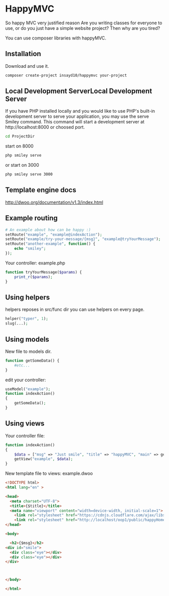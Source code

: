 # HappyMVC
So happy MVC very justified reason
Are you writing classes for everyone to use, or do you just have a simple website project? Then why are you tired?

You can use composer libraries with happyMVC.

Installation
------------

Download and use it.
```bash
composer create-project insayd10/happymvc your-project
```

Local Development ServerLocal Development Server
------------
If you have PHP installed locally and you would like to use PHP's built-in development server to serve your application, you may use the serve Smiley command. This command will start a development server at http://localhost:8000 or choosed port.

```bash
cd ProjectDir
```
start on 8000
```bash
php smiley serve
```
or start on 3000 
```bash
php smiley serve 3000
```
Template engine docs
------------
http://dwoo.org/documentation/v1.3/index.html

Example routing
------------

```php
# An example about how can be happy :)
setRoute("example", "example@indexAction");
setRoute("example/try-your-message/{msg}", "example@tryYourMessage");
setRoute("another-example", function() { 
    echo "smiley";
});

```

Your controller: example.php
```php
function tryYourMessage($params) {
    print_r($params);
}
```
Using helpers
------------
helpers reposes in src/func dir
you can use helpers on every page.

```php
helper("typer", 1);
slug(...);

```
Using models
------------
New file to models dir.
```php
function getSomeData() {
    #etc...
}

```

edit your controller:

```php
useModel("example");
function indexAction()
{
    getSomeData();
}
```

Using views
------------
Your controller file:
```php
function indexAction()
{
    $data = ["msg" => "Just smile", "title" => "happyMVC", "main" => getBaseUrl()];
    getView("example", $data);
}
```
New template file to views: example.dwoo
```html
<!DOCTYPE html>
<html lang="en" >

<head>
  <meta charset="UTF-8">
  <title>{$title}</title>
  <meta name="viewport" content="width=device-width, initial-scale=1">
    <link rel="stylesheet" href="https://cdnjs.cloudflare.com/ajax/libs/normalize/5.0.0/normalize.min.css">
    <link rel="stylesheet" href="http://localhost/oop1/public/happyHome/css/style.css">
</head>

<body>

  <h2>{$msg}</h2>
<div id="smile">
  <div class="eye"></div>
  <div class="eye"></div>
</div>



</body>

</html>

```

